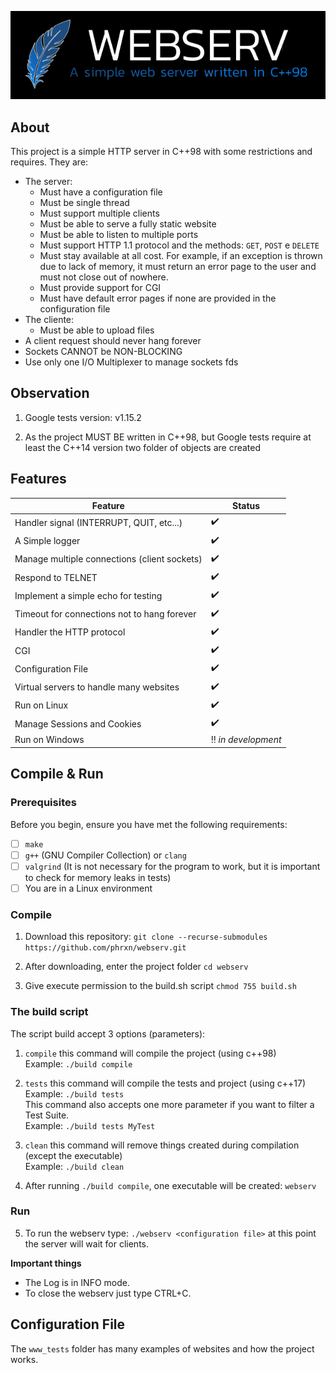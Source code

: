 <p align="center">
  <img src="https://raw.githubusercontent.com/phrxn/phrxn/refs/heads/master/webserv/webserv_logo.png" />
</p>


## About

This project is a simple HTTP server in C++98 with some restrictions and requires. They are:

- The server:
	- Must have a configuration file
	- Must be single thread
	- Must support multiple clients
	- Must be able to serve a fully static website
	- Must be able to listen to multiple ports
	- Must support HTTP 1.1 protocol and the methods: <code>GET</code>, <code>POST</code> e <code>DELETE</code>
	- Must stay available at all cost. For example, if an exception is thrown due to lack of memory, it must return an error page to the user and must not close out of nowhere.
	- Must provide support for CGI
	- Must have default error pages if none are provided in the configuration file
- The cliente:
	- Must be able to upload files
- A client request should never hang forever
- Sockets CANNOT be NON-BLOCKING
- Use only one I/O Multiplexer to manage sockets fds

## Observation

1. Google tests version: v1.15.2

2. As the project MUST BE written in C++98, but Google tests require at least the C++14 version two folder of objects are created

## Features

| Feature        | Status    |
|----------------|-----------|
| Handler signal (INTERRUPT, QUIT, etc...) | :heavy_check_mark:         |
| A Simple logger | :heavy_check_mark:         |
| Manage multiple connections (client sockets)  | :heavy_check_mark:         |
| Respond to TELNET | :heavy_check_mark:         |
| Implement a simple echo for testing | :heavy_check_mark:         |
| Timeout for connections not to hang forever| :heavy_check_mark:         |
| Handler the HTTP protocol | :heavy_check_mark:         |
| CGI | :heavy_check_mark:         |
| Configuration File | :heavy_check_mark:         |
| Virtual servers to handle many websites | :heavy_check_mark:         |
| Run on Linux | :heavy_check_mark:         |
| Manage Sessions and Cookies | :heavy_check_mark:         |
| Run on Windows | :bangbang: _in development_         |

## Compile & Run

### Prerequisites

Before you begin, ensure you have met the following requirements:
- [ ] <code>make</code>
- [ ] <code>g++</code> (GNU Compiler Collection) or <code>clang</code>
- [ ] <code>valgrind</code> (It is not necessary for the program to work, but it is important to check for memory leaks in tests)
- [ ] You are in a Linux environment

### Compile

1. Download this repository: ``git clone --recurse-submodules https://github.com/phrxn/webserv.git``

2. After downloading, enter the project folder ``cd webserv``

3. Give execute permission to the build.sh script ``chmod 755 build.sh``

### The build script

The script build accept 3 options (parameters):

1. ``compile`` this command will compile the project (using c++98)<br>
	Example: ``./build compile``

2. ``tests`` this command will compile the tests and project (using c++17)<br>
	Example: ``./build tests``<br>
  This command also accepts one more parameter if you want to filter a Test Suite.<br>
	Example: ``./build tests MyTest``<br>

3. ``clean`` this command will remove things created during compilation (except the executable)<br>
	Example: ``./build clean``


4. After running ``./build compile``, one executable will be created: ``webserv``

### Run

5. To run the webserv type: ``./webserv <configuration file>`` at this point the server will wait for clients.

**Important things**<br>
- The Log is in INFO mode.
- To close the webserv just type CTRL+C.

## Configuration File

The ``www_tests`` folder has many examples of websites and how the project works.

